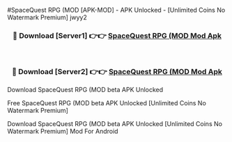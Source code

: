 #SpaceQuest RPG (MOD [APK-MOD] - APK Unlocked - [Unlimited Coins No Watermark Premium] jwyy2



<div align="center">

<h3>🔴 Download [Server1] 👉👉 <a href="https://momento.my/?title=SpaceQuest_RPG_(MOD">SpaceQuest RPG (MOD Mod Apk</a></h3><br>

<h3>🔴 Download [Server2] 👉👉 <a href="https://momento.my/?title=SpaceQuest_RPG_(MOD">SpaceQuest RPG (MOD Mod Apk</a></h3>
</div>



Download SpaceQuest RPG (MOD beta APK Unlocked

Free SpaceQuest RPG (MOD beta APK Unlocked [Unlimited Coins No Watermark Premium]

Download SpaceQuest RPG (MOD beta APK Unlocked [Unlimited Coins No Watermark Premium] Mod For Android
